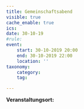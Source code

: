```yaml
---
title: Gemeinschaftsabend
visible: true
cache_enable: true
ics: 
date: 30-10-19
#rule: 
event:
	start: 30-10-2019 20:00
	end: 30-10-2019 22:00
	location: ''
taxonomy:
	category: 
	tag: 

---
```




**Veranstaltungsort:** 

